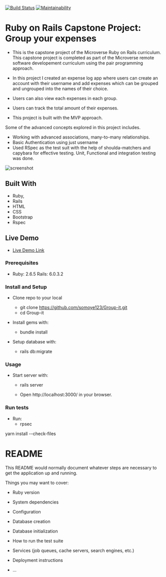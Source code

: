 [![Build Status](https://travis-ci.org/OlawaleJoseph/team-save.svg?branch=develop)](https://travis-ci.org/OlawaleJoseph/team-save) [![Maintainability](https://api.codeclimate.com/v1/badges/7d3d0edb9439320812f5/maintainability)](https://codeclimate.com/github/OlawaleJoseph/team-save/maintainability)

# Ruby on Rails Capstone Project: Group your expenses

  - This is the capstone project of the Microverse Ruby on Rails curriculum. This capstone project is completed as part of the Microverse remote software developement curriculum using the pair programming approach.

  - In this project I created an expense log app where users can create an account with their username and add expenses which can be grouped and ungrouped into the names of their choice.

  - Users can also view each expenses in each group.

  - Users can track the total amount of their expenses.

  - This project is built with the MVP approach.

  Some of the advanced concepts explored in this project includes.
  - Working with advanced associations, many-to-many relationships.
  - Basic Authentication using just username
  - Used RSpec as the test suit with the help of shoulda-matchers and capybara for effective testing. Unit, Functional and integration testing was done.

  ![screenshot](./app/assets/images/group-it.png)

## Built With
  - Ruby,
  - Rails
  - HTML
  - CSS
  - Bootstrap
  - Rspec

## Live Demo

  - [Live Demo Link](https://group-it-capstone.herokuapp.com)

### Prerequisites

  - Ruby: 2.6.5 Rails: 6.0.3.2

### Install and Setup

  - Clone repo to your local
    - git clone https://github.com/somoye123/Group-it.git
    - cd Group-it

  - Install gems with:
    - bundle install

  - Setup database with:
    - rails db:migrate

### Usage

  - Start server with:
    - rails server

    - Open http://localhost:3000/ in your browser.

### Run tests
  - Run:
    - rpsec


yarn install --check-files

# README

This README would normally document whatever steps are necessary to get the
application up and running.

Things you may want to cover:

* Ruby version

* System dependencies

* Configuration

* Database creation

* Database initialization

* How to run the test suite

* Services (job queues, cache servers, search engines, etc.)

* Deployment instructions

* ...
